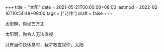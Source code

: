 +++
title = "太阳"
date = 2021-05-21T00:00:00+08:00
lastmod = 2022-02-16T10:54:48+08:00
tags = ["诗作"]
draft = false
+++

太阳啊，你光芒万丈

太阳啊，你令人无法直视

只有当你快休息时，我才敢直视你，太阳